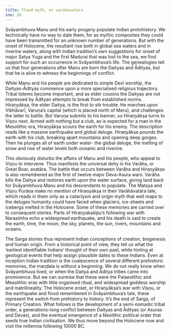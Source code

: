 ```yaml
---
title: flood myth, or varahavatara
sno: 26
---
```


Svāyambhuva Manu and his early progeny populate Indian protohistory. We technically have no way to date them, for as mythic composites they could have been transmitted for an unknown number of generations. But with the onset of Holocene, the resultant rise both in global sea waters and in riverine waters, along with Indian tradition’s own suggestions for onset of major Satya Yuga and the first Madurai that was lost to the sea, we find support for such an occurrence in Svāyambhuva’s life. The genealogies tell us that four generations after Manu are born the Daityas and Ādityas, but that he is alive to witness the beginnings of conflict.

While Manu and his people are dedicated to simple Devī worship, the Daityas-Ādityas commence upon a more specialised religious trajectory. Tribal totems become important, and as elder cousins the Daityas are not impressed by Ādityan attempts to break from established norms. Hiraṇyākṣa, the elder Daitya, is the first to stir trouble. He marches upon Vibhāvarī, Varuṇa’s capital (which is placed north of Meru), and challenges the latter to battle. But Varuṇa submits to his banner, so Hiraṇyākṣa turns to Viṣṇu next. Armed with nothing but a club, as is expected for a man in the Mesolithic era, Hiraṇyākṣa scours the earth for his enemy. The description reads like a massive earthquake and global deluge. Hiraṇyākṣa pounds the earth with his club, breaking apart mountains and opening deep gorges. Then he plunges all of earth under water- the global deluge, the melting of snow and rise of water levels both oceanic and riverine.

This obviously disturbs the affairs of Manu and his people, who appeal to Viṣṇu to intervene. Thus manifests the universal deity in his Varāha, or Great Boar, avatāra. The battle that occurs between Varāha and Hiraṇyākṣa is also remembered as the first of twelve major Deva-Asura wars. Varāha kills the Daitya and restores earth upon the water surface, giving land back for Svāyambhuva Manu and his descendants to populate. The Matsya and Viṣṇu Purāṇa make no mention of Hiraṇyākṣa in their Varāhāvatāra tale, which reads in them only as a cataclysm and origin myth that well maps to the deluges humanity could have faced when glaciers, ice-sheets and icebergs melted in the Holocene. Some of these memories are carried over to consequent stories. Parts of Hiraṇyakaśipu’s following war with Narasiṁha echo a widespread earthquake, and his death is said to create the earth, time, the moon, the sky, planets, the sun, rivers, mountains and oceans.

The Sarga stories thus represent Indian conceptions of creation, biogenesis and human origin. From a historical point of view, they tell us what the ‘earliest identifiable Indians’ thought of their own past, while hinting at geological events that help assign plausible dates to these Indians. Even at inception Indian tradition is the coalescence of several different prehistoric memories, the maṇḍala is without a beginning. We do not really know when Svāyambhuva lived, or when the Daitya and Āditya tribes came into prominence. But we can surmise that these were the Palaeolithic and Mesolithic eras with little organised ritual, and widespread goddess worship and matrilineality. The Holocene onset, or Hiraṇyākṣa’s war with Viṣṇu, or the earthquake and flood remembered in Svāyambhuva’s tale, these represent the switch from prehistory to history. It’s the end of Sarga, of Primary Creation. What follows is the development of a semi-nomadic tribal order, a generations-long conflict between Daityas and Ādityas (or Asuras and Devas), and the eventual emergence of a Neolithic political order that seeds true Indian civilisation. We thus move beyond the Holocene now and visit the millennia following 10000 BC.